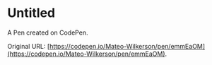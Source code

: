 # Untitled

A Pen created on CodePen.

Original URL: [https://codepen.io/Mateo-Wilkerson/pen/emmEaOM](https://codepen.io/Mateo-Wilkerson/pen/emmEaOM).


